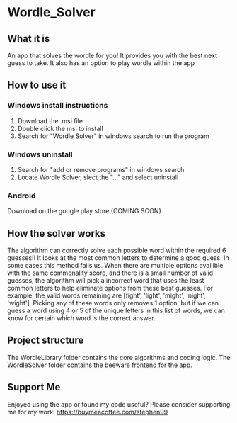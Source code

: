 # Wordle_Solver
## What it is
An app that solves the wordle for you!
It provides you with the best next guess to take.
It also has an option to play wordle within the app

## How to use it
### Windows install instructions
1. Download the .msi file
2. Double click the msi to install
3. Search for "Wordle Solver" in windows search to run the program

### Windows uninstall
1. Search for "add or remove programs" in windows search
2. Locate Wordle Solver, slect the "..." and  select uninstall

### Android
Download on the google play store (COMING SOON)
   
## How the solver works
The algorithm can correctly solve each possible word within the required 6 guesses!!
It looks at the most common letters to determine a good guess. In some cases this method fails us. When there are multiple options availible with the same commonality score, and there is a small number of valid guesses, the algorithm will pick a incorrect word that uses the least common letters to help eliminate options from these best guesses.
For example, the valid words remaining are [fight', 'light', 'might', 'night', 'wight']. Picking any of these words only removes 1 option, but if we can guess a word using 4 or 5 of the unique letters in this list of words, we can know for certain which word is the correct answer.

## Project structure
The WordleLibrary folder contains the core algorithms and coding logic. The WordleSolver folder contains the beeware frontend for the app. 

## Support Me
Enjoyed using the app or found my code useful?
Please consider supporting me for my work:
https://buymeacoffee.com/stephen99

